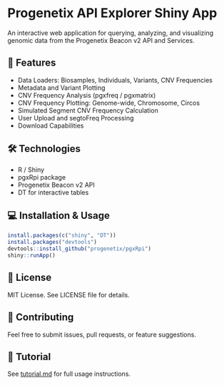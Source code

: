 # Progenetix API Explorer Shiny App

An interactive web application for querying, analyzing, and visualizing genomic data from the Progenetix Beacon v2 API and Services.

## 🚀 Features
- Data Loaders: Biosamples, Individuals, Variants, CNV Frequencies
- Metadata and Variant Plotting
- CNV Frequency Analysis (pgxfreq / pgxmatrix)
- CNV Frequency Plotting: Genome-wide, Chromosome, Circos
- Simulated Segment CNV Frequency Calculation
- User Upload and segtoFreq Processing
- Download Capabilities

## 🛠️ Technologies
- R / Shiny
- pgxRpi package
- Progenetix Beacon v2 API
- DT for interactive tables

## 💻 Installation & Usage
```r
install.packages(c("shiny", "DT"))
install.packages("devtools")
devtools::install_github("progenetix/pgxRpi")
shiny::runApp()
```

## 📄 License
MIT License. See LICENSE file for details.

## 🤝 Contributing
Feel free to submit issues, pull requests, or feature suggestions.

## 📖 Tutorial
See [tutorial.md](./tutorial.md) for full usage instructions.
